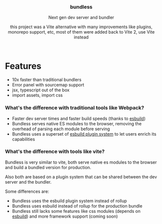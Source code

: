 <div align='center'>
    <br/>
    <br/>
    <h3>bundless</h3>
    <p>Next gen dev server and bundler</p>
    <p>this project was a Vite alternative with many improvements like plugins, monorepo support, etc, most of them were added back to Vite 2, use Vite instead</p>
    <br/>
</div>

# Features

-   10x faster than traditional bundlers
-   Error panel with sourcemap support
-   jsx, typescript out of the box
-   import assets, import css

### What's the difference with traditional tools like Webpack?

-   Faster dev server times and faster build speeds (thanks to [esbuild](https://esbuild.github.io))
-   Bundless serves native ES modules to the browser, removing the overhead of parsing each module before serving
-   Bundless uses a superset of [esbuild plugin system](https://esbuild.github.io/plugins/) to let users enrich its capabilities

### What's the difference with tools like vite?

Bundless is very similar to vite, both serve native es modules to the browser and build a bundled version for production.

Also both are based on a plugin system that can be shared between the dev server and the bundler.

Some differences are:

-   Bundless uses the esbuild plugin system instead of rollup
-   Bundless uses esbuild instead of rollup for the production bundle
-   Bundless still lacks some features like css modules (depends on [esbuild](https://github.com/evanw/esbuild/issues/20)) and more framework support (coming soon)
